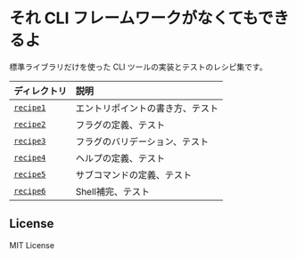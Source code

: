 それ CLI フレームワークがなくてもできるよ
=========================================

標準ライブラリだけを使った CLI ツールの実装とテストのレシピ集です。

| ディレクトリ                 | 説明               |
|:-----------------------|:-----------------|
| [`recipe1`](./recipe1) | エントリポイントの書き方、テスト |
| [`recipe2`](./recipe2) | フラグの定義、テスト       |
| [`recipe3`](./recipe3) | フラグのバリデーション、テスト  |
| [`recipe4`](./recipe4) | ヘルプの定義、テスト       |
| [`recipe5`](./recipe5) | サブコマンドの定義、テスト    |
| [`recipe6`](./recipe6) | Shell補完、テスト      |


License
-------
MIT License